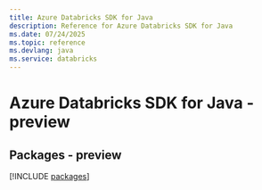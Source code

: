 ```yaml
---
title: Azure Databricks SDK for Java
description: Reference for Azure Databricks SDK for Java
ms.date: 07/24/2025
ms.topic: reference
ms.devlang: java
ms.service: databricks
---
```

# Azure Databricks SDK for Java - preview
## Packages - preview
[!INCLUDE [packages](databricks-index.md)]